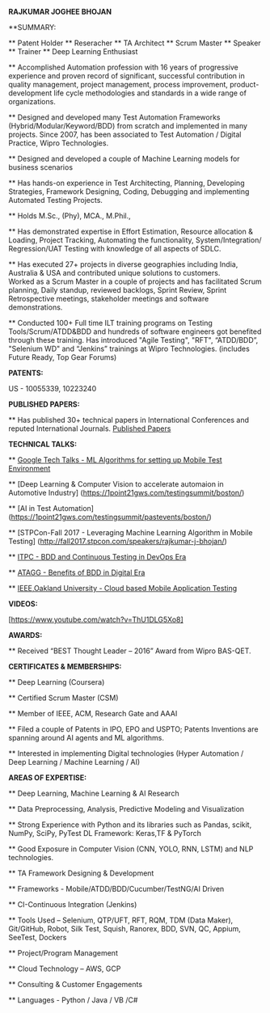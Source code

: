 **RAJKUMAR JOGHEE BHOJAN**

**SUMMARY:

 ** Patent Holder ** Reseracher  ** TA Architect ** Scrum Master ** Speaker ** Trainer ** Deep Learning Enthusiast 

 ** Accomplished Automation profession with 16 years of progressive experience and proven record of significant, 
    successful contribution in quality management, project management, process improvement, product-development life cycle                   methodologies and standards in a wide range of organizations. 
 
 **  Designed and developed many Test Automation Frameworks (Hybrid/Modular/Keyword/BDD) from scratch and implemented in many                projects.  Since 2007, has been associated to Test Automation / Digital Practice, Wipro Technologies.
 
 **  Designed and developed a couple of  Machine Learning models for business scenarios 
 
 **  Has hands-on experience in Test Architecting, Planning, Developing Strategies, Framework Designing, Coding, Debugging and                implementing Automated Testing Projects. 
 
 **  Holds M.Sc., (Phy), MCA., M.Phil.,
 
 **  Has demonstrated expertise in Effort Estimation, Resource allocation & Loading, Project Tracking, Automating the functionality, 
     System/Integration/ Regression/UAT Testing with knowledge of all aspects of SDLC. 
 
 **  Has executed 27+ projects in diverse geographies including India, Australia & USA and contributed unique solutions to customers.  
     Worked as a Scrum Master in a couple of projects and has facilitated Scrum planning, Daily standup, reviewed backlogs, Sprint 
     Review, Sprint Retrospective meetings, stakeholder meetings and software demonstrations.
 
 ** Conducted 100+ Full time ILT training programs on Testing Tools/Scrum/ATDD&BDD and hundreds of software engineers got benefited         through these training.  Has introduced "Agile Testing", "RFT", “ATDD/BDD”, "Selenium WD" and “Jenkins” trainings at Wipro               Technologies. (includes Future Ready, Top Gear  Forums)
 
 
 **PATENTS:**
 
 US - 10055339, 10223240
 
 **PUBLISHED PAPERS:**
 
 ** Has published 30+ technical papers in International Conferences and reputed International Journals. 
    [Published Papers](https://scholar.google.com/citations?user=8NAaUygAAAAJ&hl=en)
    
**TECHNICAL TALKS:**   

 ** [Google Tech Talks - ML Algorithms for setting up Mobile Test Environment](https://www.youtube.com/watch?v=RfQi5PNO4L8)
 
 ** [Deep Learning & Computer Vision to accelerate automaion in Automotive Industry] (https://1point21gws.com/testingsummit/boston/)
 
 ** [AI in Test Automation] (https://1point21gws.com/testingsummit/pastevents/boston/)
 
 **  [STPCon-Fall 2017 - Leveraging Machine Learning Algorithm in Mobile Testing] (http://fall2017.stpcon.com/speakers/rajkumar-j-bhojan/)
 
 ** [ITPC - BDD and Continuous Testing in DevOps Era](http://princetonacm.acm.org/tcfpro/TCF_ITPC_2016_Program.pdf)
 
 ** [ATAGG - Benefits of BDD in Digital Era ](http://atagg.agiletestingalliance.org/speakers_details.html#rajkumar)
 
 ** [IEEE,Oakland University - Cloud based Mobile Application Testing](http://sites.ieee.org/sem/files/2014/03/IEEE-SEM-S2014-Conf-Schedule-SPEAKERS-0325614.pdf)
 
 **VIDEOS:**
 
   [https://www.youtube.com/watch?v=ThU1DLG5Xo8]   
 
 **AWARDS:**
 
 ** Received “BEST Thought Leader – 2016” Award from Wipro BAS-QET.  
 
 **CERTIFICATES & MEMBERSHIPS:**
 
 ** Deep Learning (Coursera)
 
 ** Certified Scrum Master (CSM)
 
 ** Member of IEEE, ACM, Research Gate and AAAI
 
 ** Filed a couple of Patents in IPO, EPO and USPTO; Patents Inventions are spanning around AI agents and ML algorithms.
 
 ** Interested in implementing Digital technologies (Hyper Automation / Deep Learning / Machine Learning / AI)


**AREAS OF EXPERTISE:**

 ** Deep Learning, Machine Learning & AI Research
 
 ** Data Preprocessing, Analysis, Predictive Modeling and Visualization
 
 ** Strong Experience with Python and its libraries such as Pandas, scikit, NumPy, SciPy, PyTest
   DL Framework: Keras,TF & PyTorch
   
 ** Good Exposure in Computer Vision (CNN, YOLO, RNN, LSTM) and NLP technologies.

 ** TA Framework Designing & Development
 
 ** Frameworks - Mobile/ATDD/BDD/Cucumber/TestNG/AI Driven
 
 ** CI-Continuous Integration (Jenkins)	
 
 ** Tools Used – Selenium, QTP/UFT, RFT, RQM, TDM (Data Maker),  Git/GitHub,  Robot, Silk Test, Squish, Ranorex, BDD, SVN, QC,               Appium, SeeTest, Dockers
 
 ** Project/Program Management		
 
 ** Cloud Technology – AWS, GCP		
 
 ** Consulting & Customer Engagements	
 
 ** Languages -  Python / Java / VB /C#  
 

